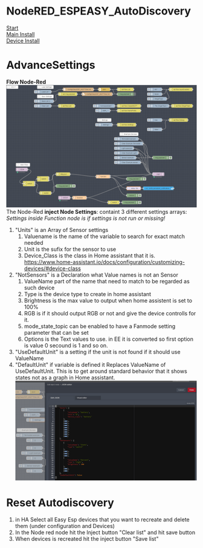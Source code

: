 # NodeRED_ESPEASY_AutoDiscovery  
[Start](README.md)  
[Main Install](MainInstall.md)  
[Device Install](Devices.md)  
<!--[Advance Settings](Advance.md)  -->


# AdvanceSettings
**Flow Node-Red**
![Flow_Node-Red](PNG/Flow_Node-Red.PNG)
The Node-Red **inject Node Settings**:
containt 3 different settings arrays:  
*Settings inside Function node is if settings is not run or missing!*
1. "Units" is an Array of Sensor settings
   1. Valuename is the name of the variable to search for exact match needed  
   2. Unit is the sufix for the sensor to use  
   3. Device_Class is the class in Home assistant that it is. https://www.home-assistant.io/docs/configuration/customizing-devices/#device-class  
2. "NotSensors" is a Declaration what Value names is not an Sensor 
   1. ValueName part of the name that need to match to be regarded as such device
   2. Type is the device type to create in home assistant
   3. Brightness is the max value to output when home assistent is set to 100%
   4. RGB is if it should output RGB or not and give the device controlls for it.
   5. mode_state_topic can be enabled to have a Fanmode setting parameter that can be set
   6. Options is the Text values to use. in EE it is converted so first option is value 0 secound is 1 and so on.
3. "UseDefaultUnit" is a setting if the unit is not found if it should use ValueName 
4. "DefaultUnit" if variable is defined it Replaces ValueName of UseDefaultUnit.
      This is to get around standard behavior that it shows states not as a graph in Home assistant.
![Flow_Node-Red](PNG/Flow_Node-Red_Settings.PNG)

# Reset Autodiscovery
1. in HA Select all Easy Esp devices that you want to recreate and delete them (under configuration and Devices)
2. In the Node red node hit the Inject button "Clear list" and hit save button
3. When devices is recreated hit the inject button "Save list" 
